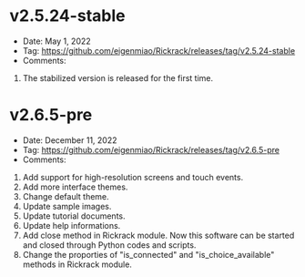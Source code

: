 # v2.5.24-stable
* Date: May 1, 2022
* Tag: https://github.com/eigenmiao/Rickrack/releases/tag/v2.5.24-stable
* Comments:
1. The stabilized version is released for the first time.

# v2.6.5-pre
* Date: December 11, 2022
* Tag: https://github.com/eigenmiao/Rickrack/releases/tag/v2.6.5-pre
* Comments:
1. Add support for high-resolution screens and touch events.
2. Add more interface themes.
3. Change default theme.
4. Update sample images.
5. Update tutorial documents.
6. Update help informations.
7. Add close method in Rickrack module. Now this software can be started and closed through Python codes and scripts.
8. Change the proporties of "is_connected" and "is_choice_available" methods in Rickrack module.
